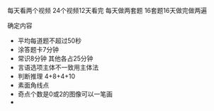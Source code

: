 每天看两个视频
24个视频12天看完
每天做两套题
16套题16天做完做两遍

确定内容

* 平均每道题不超过50秒
* 涂答题卡7分钟
* 常识8分钟 其他各占25分钟
* 言语选项主体不一致用主体法
* 判断推理 4+8+4+10
* 素面角线点
* 奇点个数是0或2的图像可以一笔画
* 